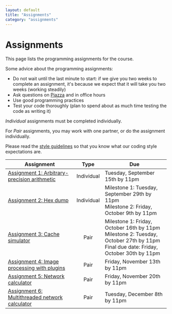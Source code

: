 ```yaml
---
layout: default
title: "Assignments"
category: "assignments"
---
```


# Assignments

This page lists the programming assignments for the course.

Some advice about the programming assignments:

* Do not wait until the last minute to start: if we give you two weeks to complete an assignment, it's because we expect that it will take you two weeks (working steadily)
* Ask questions on [Piazza](https://piazza.com/jhu/spring2020/601229) and in office hours
* Use good programming practices
* Test your code thoroughly (plan to spend about as much time testing the code as writing it)

*Individual* assignments must be completed individually.

For *Pair* assignments, you may work with one partner, or do the assignment individually.

Please read the [style guidelines](assign/style.html) so that you know what our coding style expectations are.

Assignment | Type | Due
---------- | :--: | ---
[Assignment 1: Arbitrary-precision arithmetic](assign/assign01.html) | Individual | Tuesday, September 15th by 11pm
[Assignment 2: Hex dump](assign/assign02.html) | Individual | Milestone 1: Tuesday, September 29th by 11pm<br>Milestone 2: Friday, October 9th by 11pm
[Assignment 3: Cache simulator](assign/assign03.html) | Pair | Milestone 1: Friday, October 16th by 11pm<br>Milestone 2: Tuesday, October 27th by 11pm<br>Final due date: Friday, October 30th by 11pm
[Assignment 4: Image processing with plugins](assign/assign04.html) | Pair | Friday, November 13th by 11pm
[Assignment 5: Network calculator](assign/assign05.html) | Pair | Friday, November 20th by 11pm
[Assignment 6: Multithreaded network calculator](assign/assign06.html) | Pair | Tuesday, December 8th by 11pm
